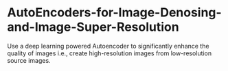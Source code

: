 # AutoEncoders-for-Image-Denosing-and-Image-Super-Resolution

Use a deep learning powered Autoencoder to significantly enhance the quality of images i.e., create high-resolution images from low-resolution source images.
